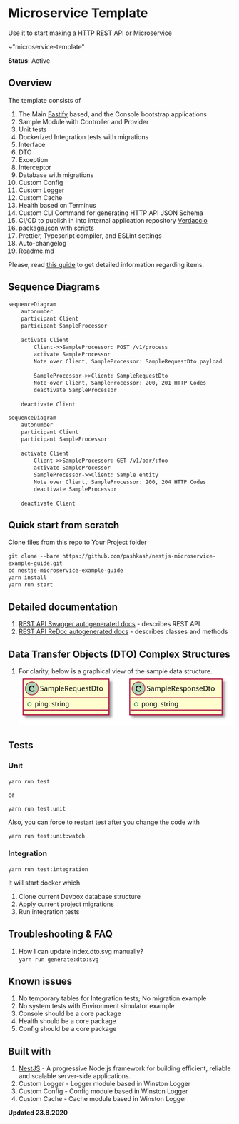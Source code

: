 # Microservice Template

Use it to start making a HTTP REST API or Microservice

~"microservice-template"

**Status**: Active

## Overview
The template consists of
1. The Main [Fastify](https://github.com/fastify/fastify) based, and the Console bootstrap  applications
2. Sample Module with Controller and Provider
3. Unit tests
4. Dockerized Integration tests with migrations
5. Interface
6. DTO
7. Exception
8. Interceptor
9. Database with migrations
10. Custom Config
11. Custom Logger
12. Custom Cache
13. Health based on Terminus
14. Custom CLI Command for generating HTTP API JSON Schema
15. CI/CD to publish in into internal application repository [Verdaccio](https://github.com/verdaccio/verdaccio)
16. package.json with scripts
17. Prettier, Typescript compiler, and ESLint settings 
18. Auto-changelog
19. Readme.md

Please, read [this guide](/public/guide/) to get detailed information regarding items.

## Sequence Diagrams
```mermaid
sequenceDiagram
    autonumber
    participant Client
    participant SampleProcessor
    
    activate Client
        Client->>SampleProcessor: POST /v1/process
        activate SampleProcessor
        Note over Client, SampleProcessor: SampleRequestDto payload
        
        SampleProcessor->>Client: SampleRequestDto
        Note over Client, SampleProcessor: 200, 201 HTTP Codes
        deactivate SampleProcessor
    
    deactivate Client       
```
  

```mermaid
sequenceDiagram
    autonumber
    participant Client
    participant SampleProcessor
    
    activate Client
        Client->>SampleProcessor: GET /v1/bar/:foo
        activate SampleProcessor
        SampleProcessor->>Client: Sample entity
        Note over Client, SampleProcessor: 200, 204 HTTP Codes
        deactivate SampleProcessor
    
    deactivate Client       
```


## Quick start from scratch
Clone files from this repo to Your Project folder
```git
git clone --bare https://github.com/pashkash/nestjs-microservice-example-guide.git
cd nestjs-microservice-example-guide
yarn install
yarn run start
```

## Detailed documentation
1. [REST API Swagger autogenerated docs](/public/openapi-schema.json) - describes REST API
2. [REST API ReDoc autogenerated docs](/public/redoc.html) - describes classes and methods

## Data Transfer Objects (DTO) Complex Structures
1. For clarity, below is a graphical view of the sample data structure.  
 ![main.svg](/public/index.dto.svg)

## Tests
### Unit
```
yarn run test
```
or
```
yarn run test:unit
```  
Also, you can force to restart test after you change the code with
```
yarn run test:unit:watch
```

### Integration
```
yarn run test:integration
```
It will start docker which  
1. Clone current Devbox database structure 
2. Apply current project migrations
3. Run integration tests

## Troubleshooting & FAQ
1. How I can update index.dto.svg manually?  
`yarn run generate:dto:svg`

## Known issues
1. No temporary tables for Integration tests; No migration example 
2. No system tests with Environment simulator example
3. Console should be a core package
4. Health should be a core package
5. Config should be a core package

## Built with
1. [NestJS](http://nestjs.com/) - A progressive Node.js framework for building efficient, reliable and scalable server-side applications.
2. Custom Logger - Logger module based in Winston Logger 
3. Custom Config - Config module based in Winston Logger
4. Custom Cache - Cache module based in Winston Logger  
  
**Updated 23.8.2020**

